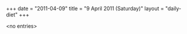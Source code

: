 +++
date = "2011-04-09"
title = "9 April 2011 (Saturday)"
layout = "daily-diet"
+++


\<no entries\>